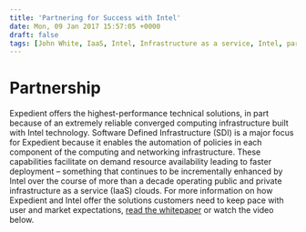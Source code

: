 ```yaml
---
title: 'Partnering for Success with Intel'
date: Mon, 09 Jan 2017 15:57:05 +0000
draft: false
tags: [John White, IaaS, Intel, Infrastructure as a service, Intel, partnership, Whitepaper, software-defined infrastructure, IaaS, infrastructure as a service]
---
```


Partnership
===========

Expedient offers the highest-performance technical solutions, in part because of an extremely reliable converged computing infrastructure built with Intel technology. Software Defined Infrastructure (SDI) is a major focus for Expedient because it enables the automation of policies in each component of the computing and networking infrastructure. These capabilities facilitate on demand resource availability leading to faster deployment – something that continues to be incrementally enhanced by Intel over the course of more than a decade operating public and private infrastructure as a service (IaaS) clouds. For more information on how Expedient and Intel offer the solutions customers need to keep pace with user and market expectations, [read the whitepaper](http://go.expedient.com/OSPC-DRaaS) or watch the video below.